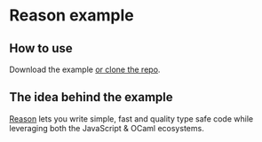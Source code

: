 # Reason example

## How to use

Download the example [or clone the repo](https://github.com/Tevinthuku/material-ui-reason-react-demo).

## The idea behind the example

[Reason](https://reasonml.github.io/) lets you write simple, fast and quality type safe code while leveraging both the JavaScript & OCaml ecosystems.
